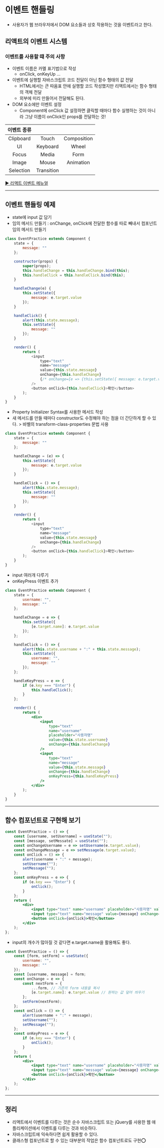 # 이벤트 핸들링

-   사용자가 웹 브라우저에서 DOM 요소들과 상호 작용하는 것을 이벤트라고 한다.

## 리액트의 이벤트 시스템

### 이벤트를 사용할 떄 주의 사항

-   이벤트 이름은 카멜 표기법으로 작성
    -   onClick, onKeyUp ...
-   이벤트에 실행할 자바스크립트 코드 전달이 아닌 함수 형태의 값 전달
    -   HTML에서는 큰 따옴표 안에 실행할 코드 작성했지만 리액트에서는 함수 형태의 객체 전달
    -   외부에 미리 만들어서 전달해도 된다.
-   DOM 요소에만 이벤트 설정
    -   Component에 onClick 값 설정하면 클릭할 때마다 함수 실행하는 것이 아니라 그냥 이름이 onClick인 props를 전달하는 것!

| **이벤트 종류** |            |             |
| :-------------: | :--------: | :---------: |
|    Clipboard    |   Touch    | Composition |
|       UI        |  Keyboard  |    Wheel    |
|      Focus      |   Media    |    Form     |
|      Image      |   Mouse    |  Animation  |
|    Selection    | Transition |             |

[▶ 리액트 이벤트 메뉴얼](https://facebook.github.io/react/docs/events.html)

---

## 이벤트 핸들링 예제

-   state에 input 값 담기
-   임의 메서드 만들기 : onChange, onClick에 전달한 함수를 따로 빼내서 컴포넌트 임의 메서드 만들기

```js
class EventPractice extends Component {
    state = {
        message: ""
    };

    constructor(props) {
        super(props);
        this.handleChange = this.handleChange.bind(this);
        this.handleClick = this.handleClick.bind(this);
    }

    handleChange(e) {
        this.setState({
            message: e.target.value
        });
    }

    handleClick() {
        alert(this.state.message);
        this.setState({
            message: ""
        });
    }

    render() {
        return (
            <input
                type="text"
                name="message"
                value={this.state.message}
                onChange={this.handleChange}
                {/* onChange={e => {this.setState({ message: e.target.value }); }} */}
            />
            <button onClick={this.handleClick}>확인</button>
        );
    }
}
```

-   Property Initializer Syntax를 사용한 메서드 작성
-   새 메서드를 만들 때마다 constructor도 수정해야 하는 점을 더 간단하게 할 수 있다. > 바벨의 transform-class-properties 문법 사용

```js
class EventPractice extends Component {
    state = {
        message: ""
    };

    handleChange = (e) => {
        this.setState({
            message: e.target.value
        });
    }

    handleClick = () => {
        alert(this.state.message);
        this.setState({
            message: ""
        });
    }

    render() {
        return (
            <input
                type="text"
                name="message"
                value={this.state.message}
                onChange={this.handleChange}
            />
            <button onClick={this.handleClick}>확인</button>
        );
    }
}
```

-   input 여러개 다루기
-   onKeyPress 이벤트 추가

```jsx
class EventPractice extends Component {
    state = {
        username: "",
        message: ""
    };

    handleChange = e => {
        this.setState({
            [e.target.name]: e.target.value
        });
    };

    handleClick = () => {
        alert(this.state.username + ":" + this.state.message);
        this.setState({
            username: "",
            message: ""
        });
    };

    handleKeyPress = e => {
        if (e.key === "Enter") {
            this.handleClick();
        }
    };

    render() {
        return (
            <div>
                <input
                    type="text"
                    name="username"
                    placeholder="사용자명"
                    value={this.state.username}
                    onChange={this.handleChange}
                />
                <input
                    type="text"
                    name="message"
                    value={this.state.message}
                    onChange={this.handleChange}
                    onKeyPress={this.handleKeyPress}
                />
            </div>
        );
    }
}
```

---

## 함수 컴포넌트로 구현해 보기

```jsx
const EventPractice = () => {
    const [username, setUsername] = useState("");
    const [message, setMessate] = useState("");
    const onChangeUsername = e => setUsername(e.target.value);
    const onChangeMessage = e => setMessage(e.target.value);
    const onClick = () => {
        alert(username + ":" + message);
        setUsername("");
        setMessage("");
    };
    const onKeyPress = e => {
        if (e.key === "Enter") {
            onClick();
        }
    };
    return (
        <div>
            <input type="text" name="username" placeholder="사용자명" value={username} onChange={onChangeUsername} />
            <input type="text" name="message" value={message} onChange={onChangeMessage} onKeyPress={onKeyPress} />
            <button onClick={onClick}>확인</button>
        </div>
    );
};
```

-   input의 개수가 많아질 것 같다면 e.target.name을 활용해도 좋다.

```jsx
const EventPractice = () => {
    const [form, setForm] = useState({
        username: "",
        message: ""
    });
    const [username, message] = form;
    const onChange = e => {
        const nextForm = {
            ...form, // 기존의 form 내용을 복사
            [e.target.name]: e.target.value // 원하는 값 덮어 씌우기
        };
        setForm(nextForm);
    };
    const onClick = () => {
        alert(username + ":" + message);
        setUsername("");
        setMessage("");
    };
    const onKeyPress = e => {
        if (e.key === "Enter") {
            onClick();
        }
    };
    return (
        <div>
            <input type="text" name="username" placeholder="사용자명" value={username} onChange={onChange} />
            <input type="text" name="message" value={message} onChange={onChange} onKeyPress={onKeyPress} />
            <button onClick={onClick}>확인</button>
        </div>
    );
};
```

---

## 정리

-   리액트에서 이벤트를 다루는 것은 순수 자바스크립트 또는 jQuery를 사용한 웹 애플리케이션에서 이벤트를 다루는 것과 비슷하다.
-   자바스크립트에 익숙하다면 쉽게 활용할 수 있다.
-   클래스형 컴포넌트로 할 수 있는 대부분의 작업은 함수 컴포넌트로도 구현⭕
